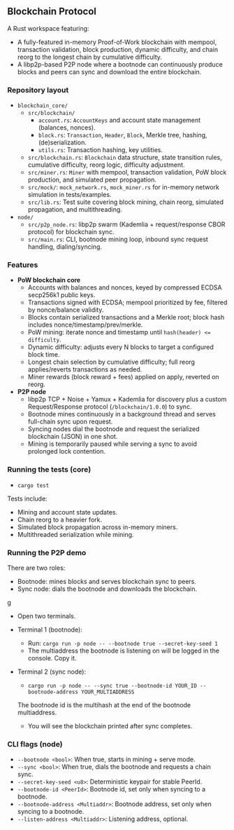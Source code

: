 ## Blockchain Protocol

A Rust workspace featuring:
- A fully-featured in-memory Proof-of-Work blockchain with mempool, transaction validation, block production, dynamic difficulty, and chain reorg to the longest chain by cumulative difficulty.
- A libp2p-based P2P node where a bootnode can continuously produce blocks and peers can sync and download the entire blockchain.

### Repository layout

- `blockchain_core/`
  - `src/blockchain/`
    - `account.rs`: `AccountKeys` and account state management (balances, nonces).
    - `block.rs`: `Transaction`, `Header`, `Block`, Merkle tree, hashing, (de)serialization.
    - `utils.rs`: Transaction hashing, key utilities.
  - `src/blockchain.rs`: `Blockchain` data structure, state transition rules, cumulative difficulty, reorg logic, difficulty adjustment.
  - `src/miner.rs`: `Miner` with mempool, transaction validation, PoW block production, and simulated peer propagation.
  - `src/mock/`: `mock_network.rs`, `mock_miner.rs` for in-memory network simulation in tests/examples.
  - `src/lib.rs`: Test suite covering block mining, chain reorg, simulated propagation, and multithreading.
- `node/`
  - `src/p2p_node.rs`: libp2p swarm (Kademlia + request/response CBOR protocol) for blockchain sync.
  - `src/main.rs`: CLI, bootnode mining loop, inbound sync request handling, dialing/syncing.

### Features

- **PoW blockchain core**
  - Accounts with balances and nonces, keyed by compressed ECDSA secp256k1 public keys.
  - Transactions signed with ECDSA; mempool prioritized by fee, filtered by nonce/balance validity.
  - Blocks contain serialized transactions and a Merkle root; block hash includes nonce/timestamp/prev/merkle.
  - PoW mining: iterate nonce and timestamp until `hash(header) <= difficulty`.
  - Dynamic difficulty: adjusts every N blocks to target a configured block time.
  - Longest chain selection by cumulative difficulty; full reorg applies/reverts transactions as needed.
  - Miner rewards (block reward + fees) applied on apply, reverted on reorg.
- **P2P node**
  - libp2p TCP + Noise + Yamux + Kademlia for discovery plus a custom Request/Response protocol (`/blockchain/1.0.0`) to sync.
  - Bootnode mines continuously in a background thread and serves full-chain sync upon request.
  - Syncing nodes dial the bootnode and request the serialized blockchain (JSON) in one shot.
  - Mining is temporarily paused while serving a sync to avoid prolonged lock contention.


### Running the tests (core)

- `cargo test`

Tests include:
- Mining and account state updates.
- Chain reorg to a heavier fork.
- Simulated block propagation across in-memory miners.
- Multithreaded serialization while mining.

### Running the P2P demo

There are two roles:
- Bootnode: mines blocks and serves blockchain sync to peers.
- Sync node: dials the bootnode and downloads the blockchain.

g
- Open two terminals.
- Terminal 1 (bootnode):
  - Run: `cargo run -p node -- --bootnode true --secret-key-seed 1`
  - The multiaddress the bootnode is listening on will be logged in the console. Copy it.

- Terminal 2 (sync node):
  - `cargo run -p node -- --sync true --bootnode-id YOUR_ID --bootnode-address YOUR_MULTIADDRESS`
  
  The bootnode id is the multihash at the end of the  bootnode multiaddress.
  - You will see the blockchain printed after sync completes.



### CLI flags (node)

- `--bootnode <bool>`: When true, starts in mining + serve mode.
- `--sync <bool>`: When true, dials the bootnode and requests a chain sync.
- `--secret-key-seed <u8>`: Deterministic keypair for stable PeerId.
- `--bootnode-id <PeerId>`: Bootnode id, set only when syncing to a bootnode.
- `--bootnode-address <Multiaddr>`: Bootnode address, set only when syncing to a bootnode.
- `--listen-address <Multiaddr>`: Listening address, optional.



